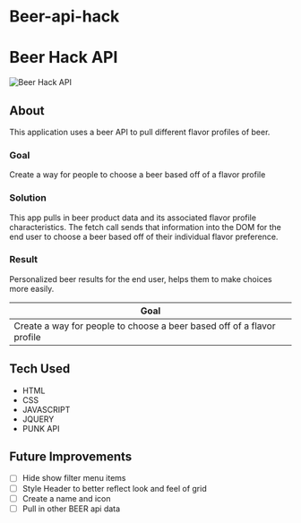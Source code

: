 # Beer-api-hack

#  Beer Hack API 

![Beer Hack API](https://res.cloudinary.com/dtrbqr2hn/image/upload/v1606161961/beer-app_eok62w.png)
## About
This application uses a beer API to pull different flavor profiles of beer.

### Goal  

Create a way for people to choose a beer based off of a flavor profile 

### Solution  

This app pulls in beer product data and its associated flavor profile characteristics. The fetch call sends that information into the DOM for the end user to choose a beer based off of their individual flavor preference. 

### Result  

Personalized beer results for the end user, helps them to make choices more easily.           

Goal                                          | 
--------------------------------------------- | 
Create a way for people to choose a beer based off of a flavor profile                       | 




## Tech Used
- HTML
- CSS
- JAVASCRIPT
- JQUERY
- PUNK API
 
## Future Improvements
- [ ] Hide show filter menu items
- [ ] Style Header to better reflect look and feel of grid
- [ ] Create a name and icon
- [ ] Pull in other BEER api data